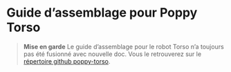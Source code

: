 # Guide d’assemblage pour Poppy Torso

<!-- TODO: -->

> **Mise en garde** Le guide d’assemblage pour le robot Torso n’a toujours pas été fusionné avec nouvelle doc. Vous le retrouverez sur le [répertoire github poppy-torso](https://github.com/poppy-project/poppy-torso/blob/master/hardware/doc/Poppy_Torso_assembly_instructions.md).